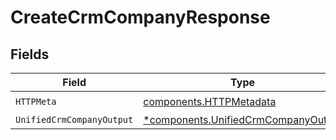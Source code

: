 # CreateCrmCompanyResponse


## Fields

| Field                                                                                     | Type                                                                                      | Required                                                                                  | Description                                                                               |
| ----------------------------------------------------------------------------------------- | ----------------------------------------------------------------------------------------- | ----------------------------------------------------------------------------------------- | ----------------------------------------------------------------------------------------- |
| `HTTPMeta`                                                                                | [components.HTTPMetadata](../../models/components/httpmetadata.md)                        | :heavy_check_mark:                                                                        | N/A                                                                                       |
| `UnifiedCrmCompanyOutput`                                                                 | [*components.UnifiedCrmCompanyOutput](../../models/components/unifiedcrmcompanyoutput.md) | :heavy_minus_sign:                                                                        | N/A                                                                                       |
